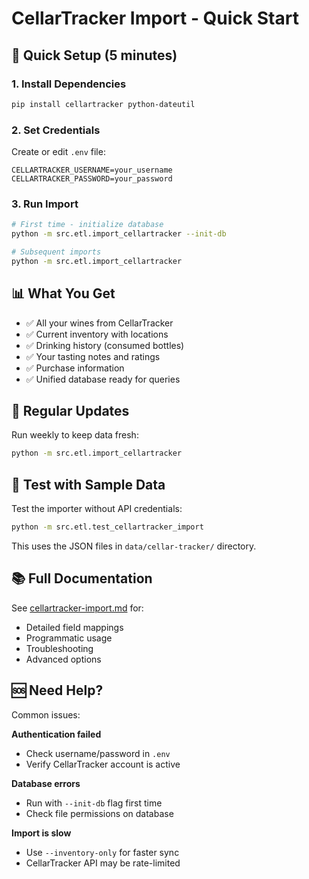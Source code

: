 # CellarTracker Import - Quick Start

## 🚀 Quick Setup (5 minutes)

### 1. Install Dependencies

```bash
pip install cellartracker python-dateutil
```

### 2. Set Credentials

Create or edit `.env` file:

```env
CELLARTRACKER_USERNAME=your_username
CELLARTRACKER_PASSWORD=your_password
```

### 3. Run Import

```bash
# First time - initialize database
python -m src.etl.import_cellartracker --init-db

# Subsequent imports
python -m src.etl.import_cellartracker
```

## 📊 What You Get

- ✅ All your wines from CellarTracker
- ✅ Current inventory with locations
- ✅ Drinking history (consumed bottles)
- ✅ Your tasting notes and ratings
- ✅ Purchase information
- ✅ Unified database ready for queries

## 🔄 Regular Updates

Run weekly to keep data fresh:

```bash
python -m src.etl.import_cellartracker
```

## 🧪 Test with Sample Data

Test the importer without API credentials:

```bash
python -m src.etl.test_cellartracker_import
```

This uses the JSON files in `data/cellar-tracker/` directory.

## 📚 Full Documentation

See [cellartracker-import.md](cellartracker-import.md) for:
- Detailed field mappings
- Programmatic usage
- Troubleshooting
- Advanced options

## 🆘 Need Help?

Common issues:

**Authentication failed**
- Check username/password in `.env`
- Verify CellarTracker account is active

**Database errors**
- Run with `--init-db` flag first time
- Check file permissions on database

**Import is slow**
- Use `--inventory-only` for faster sync
- CellarTracker API may be rate-limited

